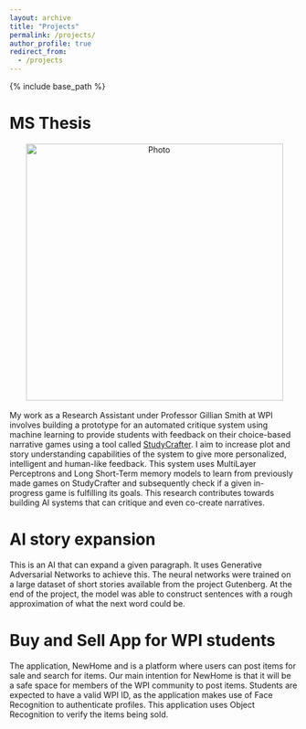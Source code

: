 ```yaml
---
layout: archive
title: "Projects"
permalink: /projects/
author_profile: true
redirect_from:
  - /projects
---
```


{% include base_path %}

MS Thesis
=====

<p align="center">
  <img src="https://shruti-mahajan.github.io/images/StudyCrafterLogo.png?raw=true" alt="Photo" style="width: 450px;"/> 
</p>

My work as a Research Assistant under Professor Gillian Smith at WPI involves building a prototype for an automated critique system using machine learning to provide students with feedback on their choice-based narrative games using a tool called [StudyCrafter](https://studycrafter.com/). I aim to increase plot and story understanding capabilities of the system to give more personalized, intelligent and human-like feedback. This system uses MultiLayer Perceptrons and Long Short-Term memory models to learn from previously made games on StudyCrafter and subsequently check if a given in-progress game is fulfilling its goals. This research contributes towards building AI systems that can critique and even co-create narratives.

AI story expansion
=====

This is an AI that can expand a given paragraph. 
It uses Generative Adversarial Networks to achieve this.
The neural networks were trained on a large dataset of short stories available from the project Gutenberg. 
At the end of the project, the model was able to construct sentences with a rough approximation of what the next word could be.

Buy and Sell App for WPI students
=====
The application, NewHome and is a platform where users can post items for sale and search for items. Our main intention for NewHome is that it will be a safe space for members of the WPI community to post items. Students are expected to have a valid WPI ID, as the application makes use of Face Recognition to authenticate profiles. This application uses Object Recognition to verify the items being sold. 
